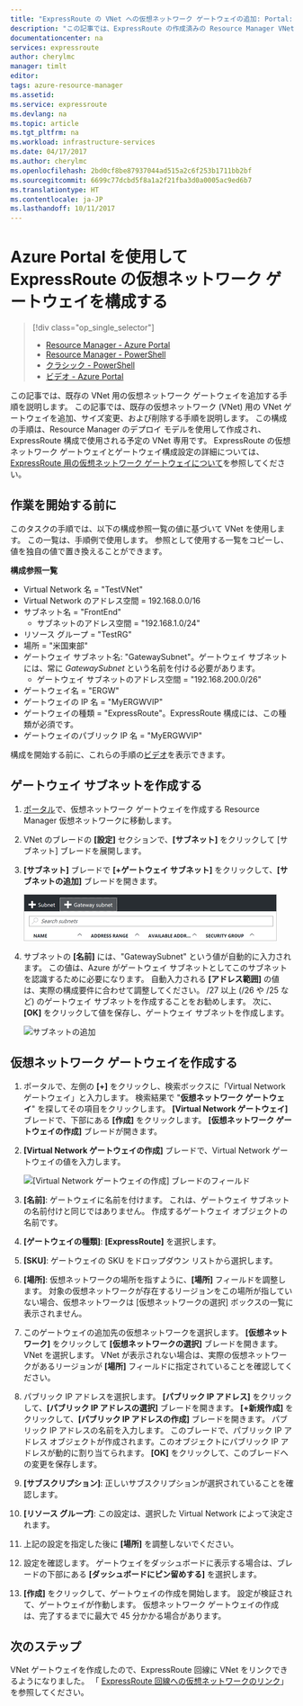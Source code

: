 ```yaml
---
title: "ExpressRoute の VNet への仮想ネットワーク ゲートウェイの追加: Portal: Azure | Microsoft Docs"
description: "この記事では、ExpressRoute の作成済みの Resource Manager VNet に仮想ネットワーク ゲートウェイを追加する方法を説明します。"
documentationcenter: na
services: expressroute
author: cherylmc
manager: timlt
editor: 
tags: azure-resource-manager
ms.assetid: 
ms.service: expressroute
ms.devlang: na
ms.topic: article
ms.tgt_pltfrm: na
ms.workload: infrastructure-services
ms.date: 04/17/2017
ms.author: cherylmc
ms.openlocfilehash: 2bd0cf8be87937044ad515a2c6f253b1711bb2bf
ms.sourcegitcommit: 6699c77dcbd5f8a1a2f21fba3d0a0005ac9ed6b7
ms.translationtype: HT
ms.contentlocale: ja-JP
ms.lasthandoff: 10/11/2017
---
```

# <a name="configure-a-virtual-network-gateway-for-expressroute-using-the-azure-portal"></a>Azure Portal を使用して ExpressRoute の仮想ネットワーク ゲートウェイを構成する
> [!div class="op_single_selector"]
> * [Resource Manager - Azure Portal](expressroute-howto-add-gateway-portal-resource-manager.md)
> * [Resource Manager - PowerShell](expressroute-howto-add-gateway-resource-manager.md)
> * [クラシック - PowerShell](expressroute-howto-add-gateway-classic.md)
> * [ビデオ - Azure Portal](http://azure.microsoft.com/documentation/videos/azure-expressroute-how-to-create-a-vpn-gateway-for-your-virtual-network)
> 
> 

この記事では、既存の VNet 用の仮想ネットワーク ゲートウェイを追加する手順を説明します。 この記事では、既存の仮想ネットワーク (VNet) 用の VNet ゲートウェイを追加、サイズ変更、および削除する手順を説明します。 この構成の手順は、Resource Manager のデプロイ モデルを使用して作成され、ExpressRoute 構成で使用される予定の VNet 専用です。 ExpressRoute の仮想ネットワーク ゲートウェイとゲートウェイ構成設定の詳細については、[ExpressRoute 用の仮想ネットワーク ゲートウェイについて](expressroute-about-virtual-network-gateways.md)を参照してください。 


## <a name="before-beginning"></a>作業を開始する前に

このタスクの手順では、以下の構成参照一覧の値に基づいて VNet を使用します。 この一覧は、手順例で使用します。 参照として使用する一覧をコピーし、値を独自の値で置き換えることができます。

**構成参照一覧**

* Virtual Network 名 = "TestVNet"
* Virtual Network のアドレス空間 = 192.168.0.0/16
* サブネット名 = "FrontEnd" 
    * サブネットのアドレス空間 = "192.168.1.0/24"
* リソース グループ = "TestRG"
* 場所 = "米国東部"
* ゲートウェイ サブネット名: "GatewaySubnet"。ゲートウェイ サブネットには、常に *GatewaySubnet* という名前を付ける必要があります。
    * ゲートウェイ サブネットのアドレス空間 = "192.168.200.0/26"
* ゲートウェイ名 = "ERGW"
* ゲートウェイの IP 名 = "MyERGWVIP"
* ゲートウェイの種類 = "ExpressRoute"。ExpressRoute 構成には、この種類が必須です。
* ゲートウェイのパブリック IP 名 = "MyERGWVIP"

構成を開始する前に、これらの手順の[ビデオ](http://azure.microsoft.com/documentation/videos/azure-expressroute-how-to-create-a-vpn-gateway-for-your-virtual-network)を表示できます。

## <a name="create-the-gateway-subnet"></a>ゲートウェイ サブネットを作成する

1. [ポータル](http://portal.azure.com)で、仮想ネットワーク ゲートウェイを作成する Resource Manager 仮想ネットワークに移動します。
2. VNet のブレードの **[設定]** セクションで、**[サブネット]** をクリックして [サブネット] ブレードを展開します。
3. **[サブネット]** ブレードで **[+ゲートウェイ サブネット]** をクリックして、**[サブネットの追加]** ブレードを開きます。 
   
    ![ゲートウェイ サブネットの追加](./media/expressroute-howto-add-gateway-portal-resource-manager/addgwsubnet.png "ゲートウェイ サブネットの追加")


4. サブネットの **[名前]** には、"GatewaySubnet" という値が自動的に入力されます。 この値は、Azure がゲートウェイ サブネットとしてこのサブネットを認識するために必要になります。 自動入力される **[アドレス範囲]** の値は、実際の構成要件に合わせて調整してください。 /27 以上 (/26 や /25 など) のゲートウェイ サブネットを作成することをお勧めします。 次に、**[OK]** をクリックして値を保存し、ゲートウェイ サブネットを作成します。

    ![サブネットの追加](./media/expressroute-howto-add-gateway-portal-resource-manager/addsubnetgw.png "サブネットの追加")

## <a name="create-the-virtual-network-gateway"></a>仮想ネットワーク ゲートウェイを作成する

1. ポータルで、左側の **[+]** をクリックし、検索ボックスに「Virtual Network ゲートウェイ」と入力します。 検索結果で "**仮想ネットワーク ゲートウェイ**" を探してその項目をクリックします。 **[Virtual Network ゲートウェイ]** ブレードで、下部にある **[作成]** をクリックします。 **[仮想ネットワーク ゲートウェイの作成]** ブレードが開きます。
2. **[Virtual Network ゲートウェイの作成]** ブレードで、Virtual Network ゲートウェイの値を入力します。

    ![[Virtual Network ゲートウェイの作成] ブレードのフィールド](./media/expressroute-howto-add-gateway-portal-resource-manager/gw.png "[Virtual Network ゲートウェイの作成] ブレードのフィールド")
3. **[名前]**: ゲートウェイに名前を付けます。 これは、ゲートウェイ サブネットの名前付けと同じではありません。 作成するゲートウェイ オブジェクトの名前です。
4. **[ゲートウェイの種類]**: **[ExpressRoute]** を選択します。
5. **[SKU]**: ゲートウェイの SKU をドロップダウン リストから選択します。
6. **[場所]**: 仮想ネットワークの場所を指すように、**[場所]** フィールドを調整します。 対象の仮想ネットワークが存在するリージョンをこの場所が指していない場合、仮想ネットワークは [仮想ネットワークの選択] ボックスの一覧に表示されません。
7. このゲートウェイの追加先の仮想ネットワークを選択します。 **[仮想ネットワーク]** をクリックして **[仮想ネットワークの選択]** ブレードを開きます。 VNet を選択します。 VNet が表示されない場合は、実際の仮想ネットワークがあるリージョンが **[場所]** フィールドに指定されていることを確認してください。
9. パブリック IP アドレスを選択します。 **[パブリック IP アドレス]** をクリックして、**[パブリック IP アドレスの選択]** ブレードを開きます。 **[+新規作成]** をクリックして、**[パブリック IP アドレスの作成]** ブレードを開きます。 パブリック IP アドレスの名前を入力します。 このブレードで、パブリック IP アドレス オブジェクトが作成されます。このオブジェクトにパブリック IP アドレスが動的に割り当てられます。 **[OK]** をクリックして、このブレードへの変更を保存します。
10. **[サブスクリプション]**: 正しいサブスクリプションが選択されていることを確認します。
11. **[リソース グループ]**: この設定は、選択した Virtual Network によって決定されます。
12. 上記の設定を指定した後に **[場所]** を調整しないでください。
13. 設定を確認します。 ゲートウェイをダッシュボードに表示する場合は、ブレードの下部にある **[ダッシュボードにピン留めする]** を選択します。
14. **[作成]** をクリックして、ゲートウェイの作成を開始します。 設定が検証されて、ゲートウェイが作動します。 仮想ネットワーク ゲートウェイの作成は、完了するまでに最大で 45 分かかる場合があります。

## <a name="next-steps"></a>次のステップ
VNet ゲートウェイを作成したので、ExpressRoute 回線に VNet をリンクできるようになりました。 「 [ExpressRoute 回線への仮想ネットワークのリンク](expressroute-howto-linkvnet-portal-resource-manager.md)」を参照してください。